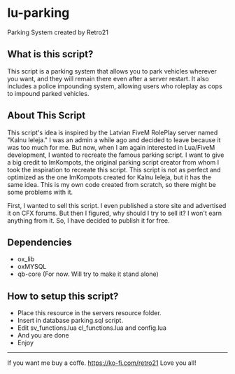 # lu-parking
Parking System created by Retro21

## What is this script?
This script is a parking system that allows you to park vehicles wherever you want, and they will remain there even after a server restart. It also includes a police impounding system, allowing users who roleplay as cops to impound parked vehicles.


## About This Script

This script's idea is inspired by the Latvian FiveM RolePlay server named "Kalnu Ieleja." I was an admin a while ago and decided to leave because it was too much for me. But now, when I am again interested in Lua/FiveM development, I wanted to recreate the famous parking script. I want to give a big credit to ImKompots, the original parking script creator from whom I took the inspiration to recreate this script. This script is not as perfect and optimized as the one ImKompots created for Kalnu Ieleja, but it has the same idea. This is my own code created from scratch, so there might be some problems with it.


First, I wanted to sell this script. I even published a store site and advertised it on CFX forums. But then I figured, why should I try to sell it? I won't earn anything from it. So, I have decided to publish it for free.

## Dependencies

- ox_lib
- oxMYSQL
- qb-core (For now. Will try to make it stand alone)

## How to setup this script?


- Place this resource in the servers resource folder.
- Insert in database parking.sql script.
- Edit sv_functions.lua cl_functions.lua and config.lua
- And you are done
- Enjoy

-------------------------

If you want me buy a coffe. https://ko-fi.com/retro21
Love you all!
